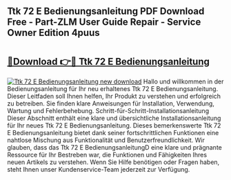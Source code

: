 ## Ttk 72 E Bedienungsanleitung PDF Download Free - Part-ZLM User Guide Repair - Service Owner Edition 4puus

# <h2><a href="http://df32j4.blite.top/?on=Ttk+72+E+Bedienungsanleitung">🔗Download 👉🔴 Ttk 72 E Bedienungsanleitung</a></h2>

[![Ttk 72 E Bedienungsanleitung new download](https://i.imgur.com/lujVjoI.png)](http://df32j4.blite.top/?on=Ttk+72+E+Bedienungsanleitung)
Hallo und willkommen in der Bedienungsanleitung für Ihr neu erhaltenes Ttk 72 E Bedienungsanleitung. Dieser Leitfaden soll Ihnen helfen, Ihr Produkt zu verstehen und erfolgreich zu betreiben. Sie finden klare Anweisungen für Installation, Verwendung, Wartung und Fehlerbehebung. Schritt-für-Schritt-Installationsanleitung Dieser Abschnitt enthält eine klare und übersichtliche Installationsanleitung für Ihr neues Ttk 72 E Bedienungsanleitung. Dieses bemerkenswerte Ttk 72 E Bedienungsanleitung bietet dank seiner fortschrittlichen Funktionen eine nahtlose Mischung aus Funktionalität und Benutzerfreundlichkeit. Wir glauben, dass das Ttk 72 E BedienungsanleitungD eine klare und prägnante Ressource für Ihr Bestreben war, die Funktionen und Fähigkeiten Ihres neuen Artikels zu verstehen. Wenn Sie Hilfe benötigen oder Fragen haben, steht Ihnen unser Kundenservice-Team jederzeit zur Verfügung.
